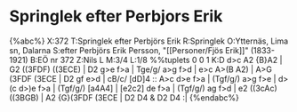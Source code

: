 # Springlek efter Perbjors Erik

{%abc%}
X:372
T:Springlek efter Perbjörs Erik
R:Springlek
O:Ytternäs, Lima sn, Dalarna
S:efter Perbjörs Erik Persson, "[[Personer/Fjös Erik]]" (1833-1921)
B:EÖ nr 372
Z:Nils L
M:3/4
L:1/8 
%%tuplets 0 0 1
K:D
d>c A2 {B}A2 | G2 ((3FDF) ((3ECE) | D2 g>e f>a | Tge/g/ a>g f>d |
e>c A>(B A2) | A>G (3FDF (3ECE | D2 gf e>d | cB/c/ [dD]4 ::
A>c d>e f>a | (Tgf/g/) a>g f>e | d>(c d>)e f>a | (Tgf/g/) [a4A4] |
[e2c2] de f>a | (Tgf/g/) ag f>d | e2 ((3cAc) ((3BGB) | A2 {G}(3FDF (3ECE | D2 D4 & D2 D4 :|
{%endabc%}

